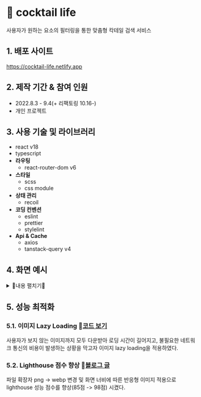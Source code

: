 # :pushpin: cocktail life
사용자가 원하는 요소의 필터링을 통한 맞춤형 칵테일 검색 서비스

## 1. 배포 사이트
https://cocktail-life.netlify.app

## 2. 제작 기간 & 참여 인원
- 2022.8.3 - 9.4(+ 리팩토링 10.16-)
- 개인 프로젝트

## 3. 사용 기술 및 라이브러리
- react v18
- typescript
- **라우팅**
  - react-router-dom v6
- **스타일**
   - scss
   - css module
- **상태 관리**
  - recoil
- **코딩 컨벤션**
   - eslint
   - prettier
   - stylelint
- **Api & Cache**
   - axios
   - tanstack-query v4

## 4. 화면 예시
<details markdown="1">
<summary>🎈내용 펼치기🎈</summary>
  
### 4.1. Popular 페이지
인기 칵테일을 rank 순서대로 볼 수 있습니다. 

![ezgif com-gif-maker (17)](https://user-images.githubusercontent.com/67466789/206457679-0f116170-300b-41ac-91e7-c65bd6ba268f.gif)

### 4.2. Search 페이지
- 검색 칵테일 이름 입력, 필터링을 통해 조건에 부합하는 검색을 할 수 있습니다. 
- search 버튼 클릭 시 로딩을 띄워줍니다. 
> 하지만, 60분 이내 이미 검색 이력이 있는 키워드 또는 필터링 검색의 경우 로딩을 거치지 않고 바로 검색 결과를 보여줍니다(캐싱).

#### 4.2.1. 키워드 서치
서치 이름 입력 -> search 버튼 클릭 -> 검색 결과

![ezgif com-gif-maker (20)](https://github.com/han-byul-yang/Cocktail_Life/assets/67466789/bf928852-8973-4a98-96e9-29b3a0c5488b)

#### 4.2.2. 필터링 서치
filter 버튼 클릭 -> alcoholic(알코올 여부) 또는 category(카테고리) 또는 ingredient(재료) 선택 -> filter 박스의 apply 버튼 클릭 -> search 버튼 클릭 -> 모든 filtering 조건에 부합하는 검색 결과

![ezgif com-gif-maker (21)](https://github.com/han-byul-yang/Cocktail_Life/assets/67466789/9e727317-f239-4f65-8b80-6b144562a969)

#### 4.2.3. 검색어 없음 모달
서치 이름 입력, filtering 모두 선택x -> search 버튼 -> 오류 모달

 ![ezgif com-gif-maker (22)](https://user-images.githubusercontent.com/67466789/206459565-379efa93-a012-4a3a-811d-616b766e6401.gif)

### 4.3. Detail 페이지
검색 결과 또는 popular 페이지 칵테일 사진 클릭 -> detail 페이지

![ezgif com-gif-maker (13)](https://user-images.githubusercontent.com/67466789/206463881-d715f36b-ba5f-430c-a949-a318e3858b0b.gif)

- [제목, 알코올 여부, 카테고리, 재료, 재료 양, 만드는 방법]을 보여줍니다.
- 칵테일 사진 클릭 시 로딩을 띄워줍니다. 
 > 하지만, 60분 이내 이미 확인한 칵테일 일 경우 로딩을 거치지 않고 바로 detail 페이지를 보여줍니다(캐싱).

#### 4.3.1. alcoholic, ingredient 재검색
alcoholic(알코올 여부) 또는 category(카테고리) 또는 ingredient(재료) 클릭 -> search 페이지의 결과

![ezgif com-gif-maker (22)](https://github.com/han-byul-yang/Cocktail_Life/assets/67466789/f8a64d14-7b76-4a0a-af7d-a122eec0a217)
![ezgif com-gif-maker (23)](https://github.com/han-byul-yang/Cocktail_Life/assets/67466789/17fae3c0-e29e-4bde-9770-7b919e28f499)

- alcoholic 또는 category, ingredient 를 클릭해 해당 조건에 부합하는 칵테일 재서치를 할 수 있습니다. 

### 4.4. 모바일 페이지
![ezgif com-gif-maker (21)](https://user-images.githubusercontent.com/67466789/206465594-98f8b024-049f-4f51-9800-8d21dc14051b.gif)

 </details>

## 5. 성능 최적화
### 5.1. 이미지 Lazy Loading :round_pushpin:[코드 보기](https://github.com/han-byul-yang/Cocktail_Life/blob/38b6bb1061dafd09da1853af26cb3918f89c1db4/src/hooks/useTargetIntersect.ts#L3)
사용자가 보지 않는 이미지까지 모두 다운받아 로딩 시간이 길어지고, 불필요한 네트워크 통신의 비용이 발생하는 상황을 막고자 이미지 lazy loading을 적용하였다. 

### 5.2. Lighthouse 점수 향상 :bookmark_tabs:[블로그 글](https://velog.io/@han-byul-yang/cocktail-search-%EC%B5%9C%EC%A0%81%ED%99%94)
파일 확장자 png -> webp 변경 및 화면 너비에 따른 반응형 이미지 적용으로 lighthouse 성능 점수를 향상(85점 -> 98점) 시켰다. 
